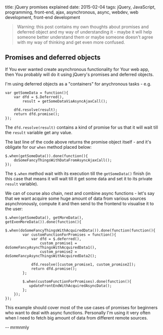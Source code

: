 title: jQuery promises explained
date: 2015-02-04
tags: jQuery, JavaScript, programming, front-end, ajax, asynchronous, async, webdev, web development, front-end development

> Warning: this post contains my own thoughts about promises and deferred object and my way of understanding it - maybe it will help someone better understand them or maybe someone doesn't agree with my way of thinking and get even more confused.

## Promises and deferred objects

If You ever wanted create asynchronous functionality for Your web app, then You probably will do it using jQuery's promises and deferred objects.

I'm using deferred objects as a "containers" for anychronous tasks - e.g.

```
var getSomeData = function(){
    var dfd = $.Deferred(),
        result = getSomeDataViaAsyncAjaxCall();

    dfd.resolve(result);
    return dfd.promise();
});
```

The `dfd.resolve(result)` contains a kind of promise for us that it will wait till the `result` variable get any value.

The last line of the code above returns the promise object itself - and it's obligate for our `when` method placed below:

```
$.when(getSomeData()).done(function(){
    doSomeFancyThingsWithDataFromAsyncAjaxCall();
});
```

The `$.when` method wait with its execution till the `getSomeData()` finish (in this case that means it will wait till it get some data and set it to its private `result` variable).

We can of course also chain, nest and combine async functions - let's say that we want acquire some huge amount of data from various sources asynchronously, compute it and then send to the frontend to visualise it to the user:

```
$.when(getSomeData(), getMoreData(), getEvenMoreData()).done(function(){
    $.when(doSomeFancyThingsWithAcquiredData()).done(function(function(){
        var customFunctionForPromises = function(){
            var dfd = $.deferred(),
                custom_promise1 = doSomeFancyAsyncThingsWithAcquiredData1(),
                custom_promise2 = doSomeFancyAsyncThingsWithAcquiredData2();

            dfd.resolve([custom_promise1, custom_promise2]);
            return dfd.promise();
        };

        $.when(customFunctionForPromises).done(function(){
           updateFrontEndWithAcquiredAsyncData(); 
        };
    });
});
```

This example should cover most of the use cases of promises for beginners who want to deal with async functions. Personally I'm using it very often when I need to fetch big amount of data from different remote sources.

-- mrmnmly










